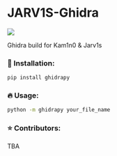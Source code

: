 # JARV1S-Ghidra

[![](https://github.com/L1NNA/JARV1S-Ghidra/workflows/Build%20and%20Release%20JAR/badge.svg)](https://github.com/L1NNA/JARV1S-Ghidra/actions)

Ghidra build for Kam1n0 &amp; Jarv1s

### :rocket: Installation:
```bash
pip install ghidrapy
```
### :fire: Usage:
```bash
python -m ghidrapy your_file_name
```

### :star: Contributors:
TBA
